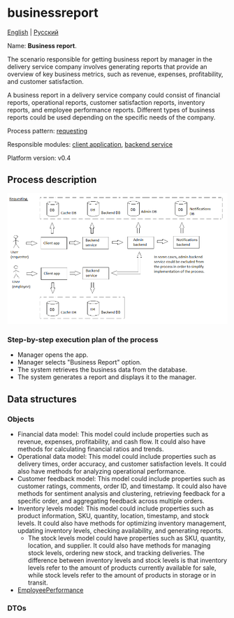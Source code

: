 # businessreport

[English](businessreport.md) | [Русский](businessreport.ru.md)

Name: **Business report**.

The scenario responsible for getting business report by manager in the delivery service company involves generating reports that provide an overview of key business metrics, such as revenue, expenses, profitability, and customer satisfaction.

A business report in a delivery service company could consist of financial reports, operational reports, customer satisfaction reports, inventory reports, and employee performance reports. 
Different types of business reports could be used depending on the specific needs of the company.

Process pattern: [requesting](../../processpatterns/requesting.md)

Responsible modules: [client application](../../frontend/managerclient.md), [backend service](../../backend/managerbackend.md)

Platform version: v0.4

## Process description

![requesting_overall](../../img/processpatterns/requesting_overall.png)

### Step-by-step execution plan of the process

- Manager opens the app.
- Manager selects "Business Report" option.
- The system retrieves the business data from the database.
- The system generates a report and displays it to the manager.

## Data structures

### Objects 

- Financial data model: This model could include properties such as revenue, expenses, profitability, and cash flow. It could also have methods for calculating financial ratios and trends.
- Operational data model: This model could include properties such as delivery times, order accuracy, and customer satisfaction levels. It could also have methods for analyzing operational performance.
- Customer feedback model: This model could include properties such as customer ratings, comments, order ID, and timestamp. It could also have methods for sentiment analysis and clustering, retrieving feedback for a specific order, and aggregating feedback across multiple orders.
- Inventory levels model: This model could include properties such as product information, SKU, quantity, location, timestamp, and stock levels. It could also have methods for optimizing inventory management, updating inventory levels, checking availability, and generating reports.
    - The stock levels model could have properties such as SKU, quantity, location, and supplier. It could also have methods for managing stock levels, ordering new stock, and tracking deliveries. The difference between inventory levels and stock levels is that inventory levels refer to the amount of products currently available for sale, while stock levels refer to the amount of products in storage or in transit.
- [EmployeePerformance](https://github.com/alexeysp11/workflow-lib/blob/main/src/Models/Business/InformationSystem/EmployeePerformance.cs)

### DTOs

